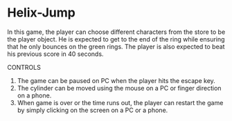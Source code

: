 # Helix-Jump

In this game, the player can choose different characters from the store to be the player object. He is expected to get to the end of the ring while ensuring that he only bounces on the green rings. The player is also expected to beat his previous score in 40 seconds. 

CONTROLS
1. The game can be paused on PC when the player hits the escape key.
2. The cylinder can be moved using the mouse on a PC or finger direction on a phone.
3. When game is over or the time runs out, the player can restart the game by simply clicking on the screen on a PC or a phone.
